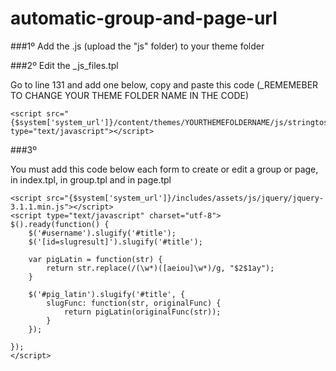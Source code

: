 # automatic-group-and-page-url

###1º Add the .js (upload the "js" folder) to your theme folder

###2º Edit the _js_files.tpl

Go to line 131 and add one below, copy and paste this code (_REMEMEBER TO CHANGE YOUR THEME FOLDER NAME IN THE CODE)

```
<script src="{$system['system_url']}/content/themes/YOURTHEMEFOLDERNAME/js/stringtoslug/jquery.slugify.js" type="text/javascript"></script>
```

###3º

You must add this code below each form to create or edit a group or page, in index.tpl, in group.tpl and in page.tpl

```
<script src="{$system['system_url']}/includes/assets/js/jquery/jquery-3.1.1.min.js"></script>
<script type="text/javascript" charset="utf-8">
$().ready(function() {
    $('#username').slugify('#title');
    $('[id=slugresult]').slugify('#title');

    var pigLatin = function(str) {
        return str.replace(/(\w*)([aeiou]\w*)/g, "$2$1ay");
    }

    $('#pig_latin').slugify('#title', {
        slugFunc: function(str, originalFunc) {
            return pigLatin(originalFunc(str));
        }
    });

});
</script>
```
